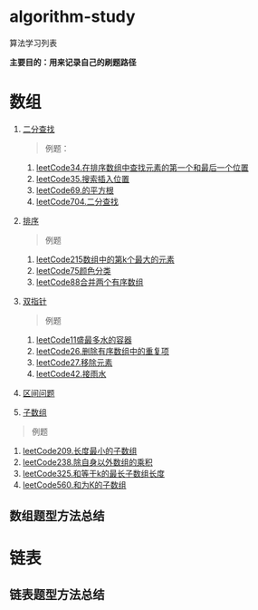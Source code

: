 # algorithm-study
算法学习列表

**主要目的：用来记录自己的刷题路径**

# 数组

1. [二分查找](./array-algorithm/binary-search)
   >例题：
   1. [leetCode34.在排序数组中查找元素的第一个和最后一个位置](./array-algorithm/binary-search/problem/leetcode34.%20在排序数组中查找元素的第一个和最后一个位置.md)
   2. [leetCode35.搜索插入位置](./array-algorithm/binary-search/problem/leetcode35.%20搜索插入位置.md)
   3. [leetCode69.的平方根](./array-algorithm/binary-search/problem/leetcode69.%20x%20的平方根.md)
   4. [leetCode704.二分查找](./array-algorithm/binary-search/problem/leetcode704：二分查找.md)

2. [排序](./array-algorithm/sort)
   >例题
   1. [leetCode215数组中的第k个最大的元素](./array-algorithm/sort/problem/leetcode215数组中的第k个最大的元素.md)
   2. [leetCode75颜色分类](./array-algorithm/sort/problem/leetcode75颜色分类.md)
   3. [leetCode88合并两个有序数组](./array-algorithm/sort/problem/leetcode88合并两个有序数组.md)
3. [双指针](./array-algorithm/double-pointer)
   >例题
   1. [leetCode11盛最多水的容器](./array-algorithm/double-pointer/problem/leetCode11.%20盛最多水的容器.md)
   2. [leetCode26.删除有序数组中的重复项](./array-algorithm/double-pointer/problem/leetCode26.删除有序数组中的重复项.md)
   3. [leetCode27.移除元素](./array-algorithm/double-pointer/problem/leetCode27.移除元素.md)
   4. [leetCode42.接雨水](./array-algorithm/double-pointer/problem/leetCode42.接雨水.md)
4. [区间问题](./array-algorithm/sort)
5. [子数组](./array-algorithm/sub-array/)
>例题
   1. [leetCode209.长度最小的子数组](./array-algorithm/double-pointer/problem/leetCode209.长度最小的子数组.md)
2. [leetCode238.除自身以外数组的乘积](./array-algorithm/double-pointer/problem/leetCode238.除自身以外数组的乘积.md)
3. [leetCode325.和等于k的最长子数组长度](./array-algorithm/double-pointer/problem/leetCode325.%20和等于%20k%20的最长子数组长度.md)
4. [leetCode560.和为K的子数组](./array-algorithm/double-pointer/problem/leetCode560.%20和为%20K%20的子数组.md)

## 数组题型方法总结
[](./array-algorithm/README.MD)


# 链表


## 链表题型方法总结

